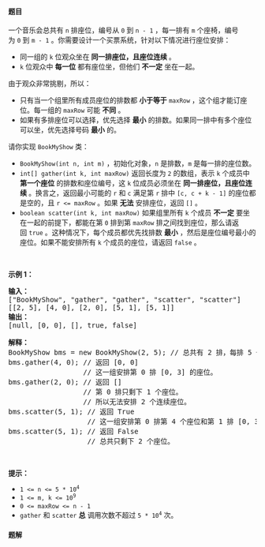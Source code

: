 #### 题目
<p>一个音乐会总共有&nbsp;<code>n</code>&nbsp;排座位，编号从&nbsp;<code>0</code>&nbsp;到&nbsp;<code>n - 1</code>&nbsp;，每一排有&nbsp;<code>m</code>&nbsp;个座椅，编号为&nbsp;<code>0</code>&nbsp;到&nbsp;<code>m - 1</code>&nbsp;。你需要设计一个买票系统，针对以下情况进行座位安排：</p>

<ul>
	<li>同一组的 <code>k</code>&nbsp;位观众坐在<strong> 同一排座位，且座位连续 </strong>。</li>
	<li><code>k</code>&nbsp;位观众中 <strong>每一位</strong>&nbsp;都有座位坐，但他们 <strong>不一定</strong>&nbsp;坐在一起。</li>
</ul>

<p>由于观众非常挑剔，所以：</p>

<ul>
	<li>只有当一个组里所有成员座位的排数都 <strong>小于等于</strong>&nbsp;<code>maxRow</code>&nbsp;，这个组才能订座位。每一组的&nbsp;<code>maxRow</code>&nbsp;可能 <strong>不同</strong>&nbsp;。</li>
	<li>如果有多排座位可以选择，优先选择 <strong>最小</strong>&nbsp;的排数。如果同一排中有多个座位可以坐，优先选择号码 <strong>最小</strong>&nbsp;的。</li>
</ul>

<p>请你实现&nbsp;<code>BookMyShow</code>&nbsp;类：</p>

<ul>
	<li><code>BookMyShow(int n, int m)</code>&nbsp;，初始化对象，<code>n</code>&nbsp;是排数，<code>m</code>&nbsp;是每一排的座位数。</li>
	<li><code>int[] gather(int k, int maxRow)</code>&nbsp;返回长度为 <code>2</code>&nbsp;的数组，表示 <code>k</code>&nbsp;个成员中 <strong>第一个座位</strong>&nbsp;的排数和座位编号，这 <code>k</code>&nbsp;位成员必须坐在 <strong>同一排座位，且座位连续 </strong>。换言之，返回最小可能的&nbsp;<code>r</code> 和&nbsp;<code>c</code>&nbsp;满足第&nbsp;<code>r</code>&nbsp;排中&nbsp;<code>[c, c + k - 1]</code>&nbsp;的座位都是空的，且&nbsp;<code>r &lt;= maxRow</code>&nbsp;。如果&nbsp;<strong>无法</strong>&nbsp;安排座位，返回&nbsp;<code>[]</code>&nbsp;。</li>
	<li><code>boolean scatter(int k, int maxRow)</code>&nbsp;如果组里所有&nbsp;<code>k</code>&nbsp;个成员&nbsp;<strong>不一定</strong>&nbsp;要坐在一起的前提下，都能在第&nbsp;<code>0</code> 排到第&nbsp;<code>maxRow</code>&nbsp;排之间找到座位，那么请返回&nbsp;<code>true</code>&nbsp;。这种情况下，每个成员都优先找排数&nbsp;<strong>最小</strong>&nbsp;，然后是座位编号最小的座位。如果不能安排所有&nbsp;<code>k</code>&nbsp;个成员的座位，请返回&nbsp;<code>false</code>&nbsp;。</li>
</ul>

<p>&nbsp;</p>

<p><strong>示例 1：</strong></p>

<pre>
<strong>输入：</strong>
["BookMyShow", "gather", "gather", "scatter", "scatter"]
[[2, 5], [4, 0], [2, 0], [5, 1], [5, 1]]
<strong>输出：</strong>
[null, [0, 0], [], true, false]

<strong>解释：</strong>
BookMyShow bms = new BookMyShow(2, 5); // 总共有 2 排，每排 5 个座位。
bms.gather(4, 0); // 返回 [0, 0]
                  // 这一组安排第 0 排 [0, 3] 的座位。
bms.gather(2, 0); // 返回 []
                  // 第 0 排只剩下 1 个座位。
                  // 所以无法安排 2 个连续座位。
bms.scatter(5, 1); // 返回 True
                   // 这一组安排第 0 排第 4 个座位和第 1 排 [0, 3] 的座位。
bms.scatter(5, 1); // 返回 False
                   // 总共只剩下 2 个座位。
</pre>

<p>&nbsp;</p>

<p><strong>提示：</strong></p>

<ul>
	<li><code>1 &lt;= n &lt;= 5 * 10<sup>4</sup></code></li>
	<li><code>1 &lt;= m, k &lt;= 10<sup>9</sup></code></li>
	<li><code>0 &lt;= maxRow &lt;= n - 1</code></li>
	<li><code>gather</code> 和&nbsp;<code>scatter</code>&nbsp;<strong>总</strong> 调用次数不超过&nbsp;<code>5 * 10<sup>4</sup></code> 次。</li>
</ul>


 #### 题解
